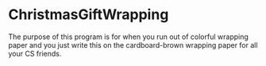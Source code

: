 # ChristmasGiftWrapping
The purpose of this program is for when you run out of colorful wrapping paper and you just write this on the cardboard-brown wrapping paper for all your CS friends.
